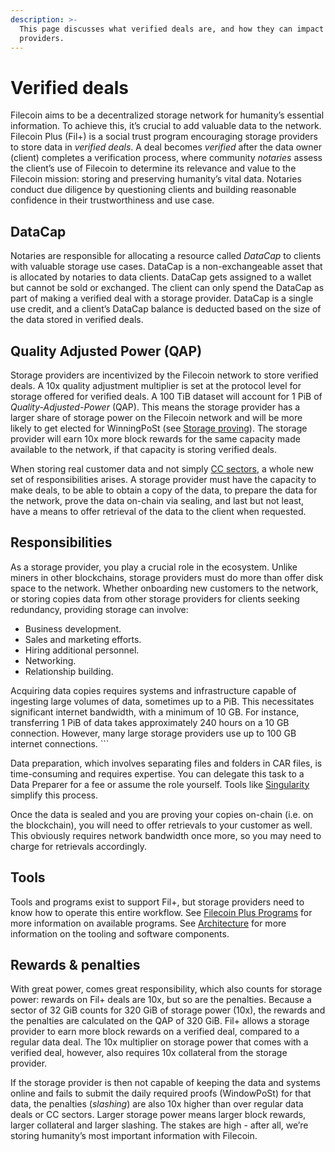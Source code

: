 ```yaml
---
description: >-
  This page discusses what verified deals are, and how they can impact storage
  providers.
---
```


# Verified deals

Filecoin aims to be a decentralized storage network for humanity’s essential information. To achieve this, it’s crucial to add valuable data to the network. Filecoin Plus (Fil+) is a social trust program encouraging storage providers to store data in _verified deals_. A deal becomes _verified_ after the data owner (client) completes a verification process, where community _notaries_ assess the client’s use of Filecoin to determine its relevance and value to the Filecoin mission: storing and preserving humanity’s vital data. Notaries conduct due diligence by questioning clients and building reasonable confidence in their trustworthiness and use case.

## DataCap

Notaries are responsible for allocating a resource called _DataCap_ to clients with valuable storage use cases. DataCap is a non-exchangeable asset that is allocated by notaries to data clients. DataCap gets assigned to a wallet but cannot be sold or exchanged. The client can only spend the DataCap as part of making a verified deal with a storage provider. DataCap is a single use credit, and a client’s DataCap balance is deducted based on the size of the data stored in verified deals.

## Quality Adjusted Power (QAP)

Storage providers are incentivized by the Filecoin network to store verified deals. A 10x quality adjustment multiplier is set at the protocol level for storage offered for verified deals. A 100 TiB dataset will account for 1 PiB of _Quality-Adjusted-Power_ (QAP). This means the storage provider has a larger share of storage power on the Filecoin network and will be more likely to get elected for WinningPoSt (see [Storage proving](https://docs.filecoin.io/storage-provider/filecoin-economics/storage-proving/)). The storage provider will earn 10x more block rewards for the same capacity made available to the network, if that capacity is storing verified deals.

When storing real customer data and not simply [CC sectors](https://docs.filecoin.io/reference/general/glossary/#capacity-commitment), a whole new set of responsibilities arises. A storage provider must have the capacity to make deals, to be able to obtain a copy of the data, to prepare the data for the network, prove the data on-chain via sealing, and last but not least, have a means to offer retrieval of the data to the client when requested.

## Responsibilities

As a storage provider, you play a crucial role in the ecosystem. Unlike miners in other blockchains, storage providers must do more than offer disk space to the network. Whether onboarding new customers to the network, or storing copies data from other storage providers for clients seeking redundancy, providing storage can involve:

* Business development.
* Sales and marketing efforts.
* Hiring additional personnel.
* Networking.
* Relationship building.

Acquiring data copies requires systems and infrastructure capable of ingesting large volumes of data, sometimes up to a PiB. This necessitates significant internet bandwidth, with a minimum of 10 GB. For instance, transferring 1 PiB of data takes approximately 240 hours on a 10 GB connection. However, many large storage providers use up to 100 GB internet connections. \`\`\`

Data preparation, which involves separating files and folders in CAR files, is time-consuming and requires expertise. You can delegate this task to a Data Preparer for a fee or assume the role yourself. Tools like [Singularity](https://singularity.storage/) simplify this process.

Once the data is sealed and you are proving your copies on-chain (i.e. on the blockchain), you will need to offer retrievals to your customer as well. This obviously requires network bandwidth once more, so you may need to charge for retrievals accordingly.

## Tools

Tools and programs exist to support Fil+, but storage providers need to know how to operate this entire workflow. See [Filecoin Plus Programs](https://docs.filecoin.io/storage-provider/filecoin-deals/filecoin-programs/) for more information on available programs. See [Architecture](https://docs.filecoin.io/storage-provider/architecture/lotus-components/) for more information on the tooling and software components.

## Rewards & penalties

With great power, comes great responsibility, which also counts for storage power: rewards on Fil+ deals are 10x, but so are the penalties. Because a sector of 32 GiB counts for 320 GiB of storage power (10x), the rewards and the penalties are calculated on the QAP of 320 GiB. Fil+ allows a storage provider to earn more block rewards on a verified deal, compared to a regular data deal. The 10x multiplier on storage power that comes with a verified deal, however, also requires 10x collateral from the storage provider.

If the storage provider is then not capable of keeping the data and systems online and fails to submit the daily required proofs (WindowPoSt) for that data, the penalties (_slashing_) are also 10x higher than over regular data deals or CC sectors. Larger storage power means larger block rewards, larger collateral and larger slashing. The stakes are high - after all, we’re storing humanity’s most important information with Filecoin.
